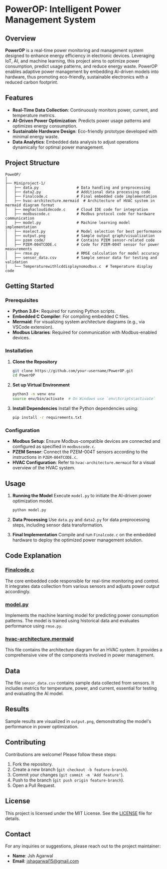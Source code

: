 # PowerOP: Intelligent Power Management System

## Overview
**PowerOP** is a real-time power monitoring and management system designed to enhance energy efficiency in electronic devices. Leveraging IoT, AI, and machine learning, this project aims to optimize power consumption, predict usage patterns, and reduce energy waste. PowerOP enables adaptive power management by embedding AI-driven models into hardware, thus promoting eco-friendly, sustainable electronics with a reduced carbon footprint.

## Features
- **Real-Time Data Collection**: Continuously monitors power, current, and temperature metrics.
- **AI-Driven Power Optimization**: Predicts power usage patterns and optimizes energy consumption.
- **Sustainable Hardware Design**: Eco-friendly prototype developed with minimal energy waste.
- **Data Analytics**: Embedded data analysis to adjust operations dynamically for optimal power management.

## Project Structure

```plaintext
PoweOP/
│
├── Miniproject-1/
│   ├── data.py                 # Data handling and preprocessing
│   ├── data2.py                # Additional data processing code
│   ├── Finalcode.c             # Final embedded code implementation
│   ├── hvac-architecture.mermaid  # Architecture of HVAC system in mermaid diagram format
│   ├── meghacloudidecode.c     # Cloud IDE code for integration
│   ├── modbuscode.c            # Modbus protocol code for hardware communication
│   ├── model.py                # Machine learning model implementation
│   ├── mselect.py              # Model selection for best performance
│   ├── output.png              # Sample output graph/visualization
│   ├── pzem code/              # Contains PZEM sensor-related code
│   ├── PZEM-004TCODE.c         # Code for PZEM-004T sensor for power measurements
│   ├── rmse.py                 # RMSE calculation for model accuracy
│   ├── sensor_data.csv         # Sample sensor data for testing and validation
│   └── Temperaturewithlcddisplaynomodbus.c  # Temperature display code
```

## Getting Started

### Prerequisites
- **Python 3.8+**: Required for running Python scripts.
- **Embedded C Compiler**: For compiling embedded C files.
- **Mermaid**: For visualizing system architecture diagrams (e.g., via VSCode extension).
- **Modbus Libraries**: Required for communication with Modbus-enabled devices.

### Installation

1. **Clone the Repository**
   ```bash
   git clone https://github.com/your-username/PowerOP.git
   cd PowerOP
   ```

2. **Set up Virtual Environment**
   ```bash
   python3 -m venv env
   source env/bin/activate  # On Windows use `env\Scripts\activate`
   ```

3. **Install Dependencies**
   Install the Python dependencies using:
   ```bash
   pip install -r requirements.txt
   ```

### Configuration
- **Modbus Setup**: Ensure Modbus-compatible devices are connected and configured as specified in `modbuscode.c`.
- **PZEM Sensor**: Connect the PZEM-004T sensors according to the instructions in `PZEM-004TCODE.c`.
- **HVAC Configuration**: Refer to `hvac-architecture.mermaid` for a visual overview of the HVAC system.

## Usage

1. **Running the Model**
   Execute `model.py` to initiate the AI-driven power optimization model.
   ```bash
   python model.py
   ```

2. **Data Processing**
   Use `data.py` and `data2.py` for data preprocessing steps, including sensor data transformation.

3. **Final Implementation**
   Compile and run `Finalcode.c` on the embedded hardware to deploy the optimized power management solution.

## Code Explanation

### [Finalcode.c](Miniproject-1/Finalcode.c)
The core embedded code responsible for real-time monitoring and control. It integrates data collection from various sensors and adjusts power output accordingly.

### [model.py](Miniproject-1/model.py)
Implements the machine learning model for predicting power consumption patterns. The model is trained using historical data and evaluates performance using `rmse.py`.

### [hvac-architecture.mermaid](Miniproject-1/hvac-architecture.mermaid)
This file contains the architecture diagram for an HVAC system. It provides a comprehensive view of the components involved in power management.

## Data
The file `sensor_data.csv` contains sample data collected from sensors. It includes metrics for temperature, power, and current, essential for testing and evaluating the AI model.

## Results
Sample results are visualized in `output.png`, demonstrating the model's performance in power optimization.

## Contributing
Contributions are welcome! Please follow these steps:
1. Fork the repository.
2. Create a new branch (`git checkout -b feature-branch`).
3. Commit your changes (`git commit -m 'Add feature'`).
4. Push to the branch (`git push origin feature-branch`).
5. Open a Pull Request.

## License
This project is licensed under the MIT License. See the [LICENSE](LICENSE) file for details.

## Contact
For any inquiries or suggestions, please reach out to the project maintainer:
- **Name**: Jsh Agarwal
- **Email**: [jshagarwal15@gmail.com](mailto:jshagarwal15@gmail.com)

